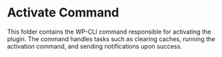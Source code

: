 # Activate Command

This folder contains the WP-CLI command responsible for activating the plugin. The command handles tasks such as clearing caches, running the activation command, and sending notifications upon success.
